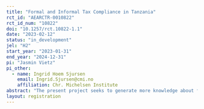 ```yaml
---
title: "Formal and Informal Tax Compliance in Tanzania"
rct_id: "AEARCTR-0010822"
rct_id_num: "10822"
doi: "10.1257/rct.10822-1.1"
date: "2023-02-12"
status: "in_development"
jel: "H2"
start_year: "2023-01-31"
end_year: "2024-12-31"
pi: "Jasmin Vietz"
pi_other:
  - name: Ingrid Hoem Sjursen
    email: Ingrid.Sjursen@cmi.no
    affiliation: Chr. Michelsen Institute
abstract: "The present project seeks to generate more knowledge about factors affecting citizens’ voluntary tax compliance in Tanzania. To do this, we will conduct a lab experiment in Dar es Salaam (Tanzania) to investigate whether information public good provision by the state affect individuals’ willingness to pay tax to state and non-state actors. In addition to that, we investigate whether the sender of this information matters."
layout: registration
---
```


